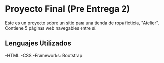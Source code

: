# Proyecto Final (Pre Entrega 2)

Este es un proyecto sobre un sitio para una tienda de ropa ficticia, "Atelier". Contiene 5 páginas web navegables entre sí.


## Lenguajes Utilizados
-HTML
-CSS
-Frameworks: Bootstrap

